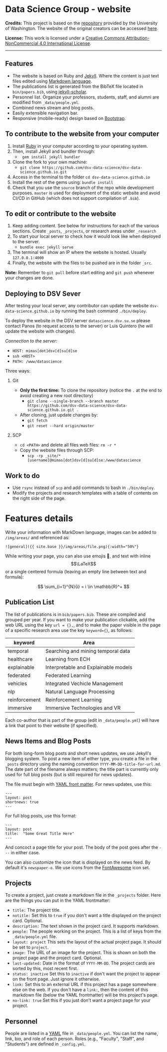 
# Data Science Group - website

**Credits:** This project is based on the [repository](orig_repo) provided by the University of Washington. The website of the original creators can be accessed [here][sampa].

**License:** This work is licensed under a [Creative Commons Attribution-NonCommercial 4.0 International License][license].

[orig_repo]: https://github.com/uwsampa/research-group-web
[sampa]: http://sampa.cs.washington.edu/
[license]: https://creativecommons.org/licenses/by-nc/4.0/

--- 

## Features

* The website is based on Ruby and [Jekyll][]. Where the content is just text files edited using [Markdown language](markdown).
* The publications list is generated from the BibTeX file located in `bin/papers.bib`, using [jekyll-scholar](https://github.com/inukshuk/jekyll-scholar).
* Personnel list. Organize your professors, students, staff, and alumni are modified from `_data/people.yml`.
* Combined news stream and blog posts.
* Easily extensible navigation bar.
* Responsive (mobile-ready) design based on [Bootstrap][].

[markdown]: https://www.markdownguide.org/basic-syntax/
[Bootstrap]: http://getbootstrap.com/

## To contribute to the website from your computer

1. Install [Ruby][] in your computer according to your operating system.
2. Then, install Jekyll and bundler through:
   -  ` gem install jekyll bundler`
4. Clone the fork to your own machine: 
   - `git clone https://github.com/dsv-data-science/dsv-data-science.github.io.git`
5. Access in the terminal to the folder `cd dsv-data-science.github.io`
6. Install the rest of the gems using: `bundle install`
7. Check that you use the `source` branch of the repo while development purposes. `master` is used for deployment of the static website and avoid CI/CD in GitHub (which does not support compilation of `.bib`).


[Jekyll]: http://jekyllrb.com/]
[Ruby]: https://www.ruby-lang.org/en/downloads/

## To edit or contribute to the website

1. Keep adding content. See below for instructions for each of the various sections. Create `_posts`, `_projects`, or research areas under `_research`
2. To start your local server to check how it would look like when deployed to the server.
   - `bundle exec jekyll serve`
3. The terminal will show an IP where the website is hosted. Usually `127.0.0.1:4000`
4. Finally, the website with the files to be pushed are in the folder `_src`.

**Note:** Remember to `git pull` before start editing and `git push` whenever your changes are done.

## Deploying to DSV Sever

After testing your local server, any contributor can update the website `dsv-data-science.github.io` by running the bash command `./bin/deploy`.

To deploy the website in the DSV server `datascience.dsv.su.se` please contact Panos (to request access to the server) or Luis Quintero (he will update the website with changes).

*Connection to the server:* 
- `HOST: mimas[dot]dsv[d]su[d]se`
- `ssh <HOST>`
- `PATH: /www/datascience`

Three ways:
1. Git 
   - **Only the first time:** To clone the repository (notice the `.` at the end to avoid creating a new root directory)
     -  `git clone --single-branch --branch master https://github.com/dsv-data-science/dsv-data-science.github.io.git .`
   - After cloning, just update changes by:
     -  `git fetch`
     -  `git reset --hard origin/master`

2. SCP
   - `cd <PATH>` and delete all files web files: `rm -r *`
   - Copy the website files through SCP:
     - `scp -rp _site/* [username]@mimas[dot]dsv[d]su[d]se:/www/datascience`

## Work to do
- Use `rsync` instead of `scp` and add commands to bash in `./bin/deploy`.
- Modify the projects and research templates with a table of contents on the right side of the page.

# Features details

Write your information with MarkDown language, images can be added to `/img/areas/` and referenced as:

```
![general]({{ site.base }}/img/areas/file.png){:width="50%"}
```

While writing your page, you can also use emojis 🥽, and text with inline $$\LaTeX$$ or a single centered formula (leaving an empty line between text and formula):

$$ \sum_{i=1}^{N}{i} = i \in \mathbb{R}^+ $$


## Publication List

The list of publications is in `bib/papers.bib`. These are compiled and grouped per year. If you want to make your publication clickable, add the web URL using the key `url = {},`, and to make the paper visible in the page of a specific research area use the key `keyword={}`, as follows:

|keyword|Area|
|---|---
|temporal|Searching and mining temporal data|
|healthcare|Learning from ECH|
|explainable|Interpretable and Explainable models|
|federated|Federated Learning|
|vehicles| Integrated Vechicle Management|
|nlp|Natural Language Processing|
|reinforcement|Reinforcement Learning|
|immersive|Immersive Technologies and VR|


Each co-author that is part of the group (edit in `_data/people.yml`) will have a link that point to their website (if specified).

## News Items and Blog Posts

For both long-form blog posts and short news updates, we use Jekyll's blogging system. To post a new item of either type, you create a file in the `_posts` directory using the naming convention `YYYY-MM-DD-title-for-url.md`. The date part of the filename always matters; the title part is currently only used for full blog posts (but is still required for news updates).

The file must begin with [YAML front matter][yfm]. For news updates, use this:

    ---
    layout: post
    shortnews: true
    ---

For full blog posts, use this format:

    ---
    layout: post
    title:  "Some Great Title Here"
    ---

And concoct a page title for your post. The body of the post goes after the `---` in either case.

You can also customize the icon that is displayed on the news feed. By default it's `newspaper-o`. We use icons from the [FontAwesome][fa] icon set.

[yfm]: http://jekyllrb.com/docs/frontmatter/
[fa]: http://fontawesome.io/icons/

## Projects

To create a project, just create a markdown file in the `_projects` folder. Here are the things you can put in the YAML frontmatter:

- `title:` The project title.
- `notitle:` Set this to `true` if you don't want a title displayed on the project card. Optional.
- `description:` The text shown in the project card. It supports markdown.
- `people:` The people working on the project. This is a list of keys from the `_data/people.yml` file.
- `layout: project` This sets the layout of the actual project page. It should be set to `project`.
- `image:` The URL of an image for the project. This is shown on both the project page and the project card. Optional.
- `last-updated:` Date in the format of `YYYY-MM-DD`. The project cards are sorted by this, most recent first.
- `status: inactive` Set this to `inactive` if don't want the project to appear on the front page. Just ignore it otherwise.
- `link:` Set this to an external URL if this project has a page somewhere else on the web. If you don't have a `link:`, then the content of this markdown file (below the YAML frontmatter) will be this project's page.
- `no-link: true` Set this if you just don't want a project page for your project.

## Personnel

People are listed in a [YAML][] file in `_data/people.yml`. You can list the name, link, bio, and role of each person. Roles (e.g., "Faculty", "Staff", and "Students") are defined in `_config.yml`.

[YAML]: https://en.wikipedia.org/wiki/YAML
